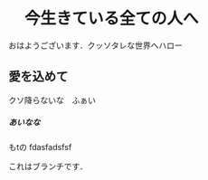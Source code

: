 # 　今生きている全ての人へ
おはようございます．クッソタレな世界へハロー

## 愛を込めて
クソ降らないな　ふぁい

##### あいなな
もtの
fdasfadsfsf

これはブランチです．

